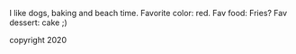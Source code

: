 I like dogs, baking and beach time.
Favorite color: red.
Fav food: Fries?
Fav dessert: cake ;)

copyright 2020

